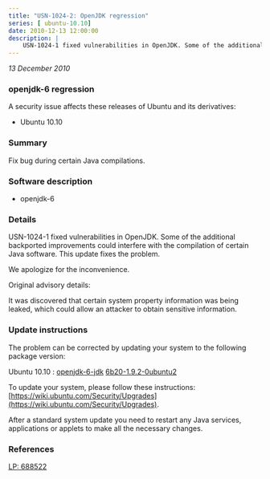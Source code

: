 ```yaml
---
title: "USN-1024-2: OpenJDK regression"
series: [ ubuntu-10.10]
date: 2010-12-13 12:00:00
description: |
    USN-1024-1 fixed vulnerabilities in OpenJDK. Some of the additional backported improvements could interfere with the compilation of certain Java software. This update fixes the problem.
--- 
```

 
 

*13 December 2010*

### openjdk-6 regression

A security issue affects these releases of Ubuntu and its derivatives:

* Ubuntu 10.10

### Summary

Fix bug during certain Java compilations. 

### Software description

* openjdk-6 

### Details

USN-1024-1 fixed vulnerabilities in OpenJDK. Some of the additional backported improvements could interfere with the compilation of certain Java software. This update fixes the problem.

We apologize for the inconvenience.

Original advisory details:

 It was discovered that certain system property information was being leaked, which could allow an attacker to obtain sensitive information. 

### Update instructions

The problem can be corrected by updating your system to the following package version:

Ubuntu 10.10
 : [openjdk-6-jdk](https://launchpad.net/ubuntu/+source/openjdk-6) <span> [6b20-1.9.2-0ubuntu2](https://launchpad.net/ubuntu/+source/openjdk-6/6b20-1.9.2-0ubuntu2) </span> 

To update your system, please follow these instructions: [https://wiki.ubuntu.com/Security/Upgrades](https://wiki.ubuntu.com/Security/Upgrades).

After a standard system update you need to restart any Java services, applications or applets to make all the necessary changes. 

### References

 
 [LP: 688522](https://launchpad.net/bugs/688522)
 

